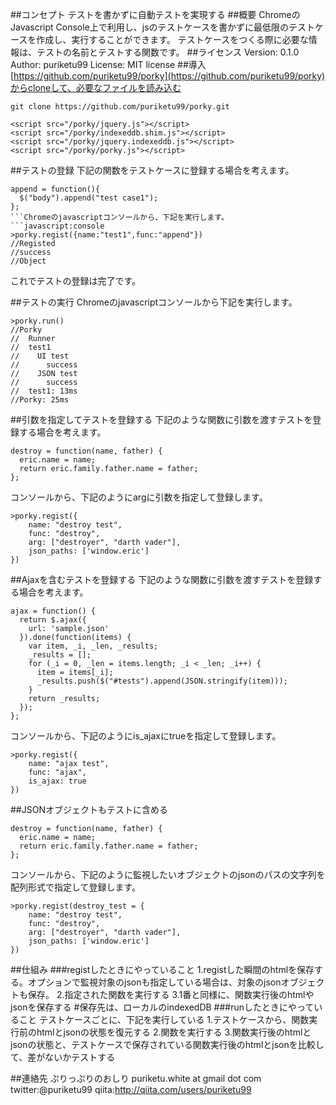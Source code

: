 ##コンセプト
テストを書かずに自動テストを実現する
##概要
ChromeのJavascript Console上で利用し、jsのテストケースを書かずに最低限のテストケースを作成し、実行することができます。
テストケースをつくる際に必要な情報は、テストの名前とテストする関数です。
##ライセンス
Version: 0.1.0
Author: puriketu99
License: MIT license
##導入
[https://github.com/puriketu99/porky](https://github.com/puriketu99/porky)からcloneして、必要なファイルを読み込む

```sh:clone
git clone https://github.com/puriketu99/porky.git
```

```html:必要なjavascriptファイルを読み込む
<script src="/porky/jquery.js"></script>
<script src="/porky/indexeddb.shim.js"></script>
<script src="/porky/jquery.indexeddb.js"></script>
<script src="/porky/porky.js"></script>
```

##テストの登録
下記の関数をテストケースに登録する場合を考えます。

```coffeescript:テスト対象の関数
append = function(){
  $("body").append("test case1");
};
```Chromeのjavascriptコンソールから、下記を実行します。
```javascript:console
>porky.regist({name:"test1",func:"append"})
//Registed
//success
//Object
```

これでテストの登録は完了です。

##テストの実行
Chromeのjavascriptコンソールから下記を実行します。

```
>porky.run()
//Porky 
//  Runner
//  test1 
//    UI test 
//      success 
//    JSON test 
//      success 
//  test1: 13ms 
//Porky: 25ms 

```
##引数を指定してテストを登録する
下記のような関数に引数を渡すテストを登録する場合を考えます。

```javascript:args
destroy = function(name, father) {
  eric.name = name;
  return eric.family.father.name = father;
};```コンソールから、下記のようにargに引数を指定して登録します。
```javascript:args引渡し
>porky.regist({
    name: "destroy test",
    func: "destroy",
    arg: ["destroyer", "darth vader"],
    json_paths: ['window.eric']
})
```
##Ajaxを含むテストを登録する
下記のような関数に引数を渡すテストを登録する場合を考えます。

```javascript:ajax
ajax = function() {
  return $.ajax({
    url: 'sample.json'
  }).done(function(items) {
    var item, _i, _len, _results;
    _results = [];
    for (_i = 0, _len = items.length; _i < _len; _i++) {
      item = items[_i];
      _results.push($("#tests").append(JSON.stringify(item)));
    }
    return _results;
  });
};```コンソールから、下記のようにis_ajaxにtrueを指定して登録します。
```javascript:args引渡し
>porky.regist({
    name: "ajax test",
    func: "ajax",
    is_ajax: true
})
```
##JSONオブジェクトもテストに含める

```javascript:destroy
destroy = function(name, father) {
  eric.name = name;
  return eric.family.father.name = father;
};
```コンソールから、下記のように監視したいオブジェクトのjsonのパスの文字列を配列形式で指定して登録します。
```javascript:監視オブジェクト指定
>porky.regist(destroy_test = {
    name: "destroy test",
    func: "destroy",
    arg: ["destroyer", "darth vader"],
    json_paths: ['window.eric']
})
```
##仕組み
###registしたときにやっていること
1.registした瞬間のhtmlを保存する。オプションで監視対象のjsonも指定している場合は、対象のjsonオブジェクトも保存。
2.指定された関数を実行する
3.1番と同様に、関数実行後のhtmlやjsonを保存する
\#保存先は、ローカルのindexedDB
###runしたときにやっていること
テストケースごとに、下記を実行している
1.テストケースから、関数実行前のhtmlとjsonの状態を復元する
2.関数を実行する
3.関数実行後のhtmlとjsonの状態と、テストケースで保存されている関数実行後のhtmlとjsonを比較して、差がないかテストする

##連絡先
ぷりっぷりのおしり
puriketu.white at gmail dot com
twitter:@puriketu99
qiita:http://qiita.com/users/puriketu99
